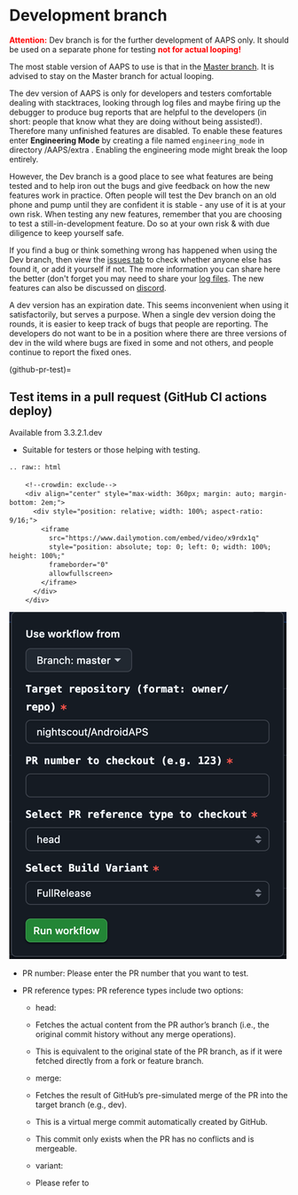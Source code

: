 # Development branch

<font color="#FF0000"><strong>Attention:</strong></font>
Dev branch is for the further development of AAPS only. It should be used on a separate phone for testing <font color="#FF0000"><strong>not for actual looping!</strong></font>

The most stable version of AAPS to use is that in the [Master branch](https://github.com/nightscout/AndroidAPS/tree/master). It is advised to stay on the Master branch for actual looping.

The dev version of AAPS is only for developers and testers comfortable dealing with stacktraces, looking through log files and maybe firing up the debugger to produce bug reports that are helpful to the developers (in short: people that know what they are doing without being assisted!). Therefore many unfinished features are disabled. To enable these features enter **Engineering Mode** by creating a file named `engineering_mode` in directory /AAPS/extra . Enabling the engineering mode might break the loop entirely.

However, the Dev branch is a good place to see what features are being tested and to help iron out the bugs and give feedback on how the new features work in practice. Often people will test the Dev branch on an old phone and pump until they are confident it is stable - any use of it is at your own risk. When testing any new features, remember that you are choosing to test a still-in-development feature. Do so at your own risk & with due diligence to keep yourself safe.

If you find a bug or think something wrong has happened when using the Dev branch, then view the [issues tab](https://github.com/nightscout/AndroidAPS/issues) to check whether anyone else has found it, or add it yourself if not. The more information you can share here the better (don't forget you may need to share your [log files](../GettingHelp/AccessingLogFiles.md). The new features can also be discussed on [discord](https://discord.gg/4fQUWHZ4Mw).

A dev version has an expiration date. This seems inconvenient when using it satisfactorily, but serves a purpose. When a single dev version doing the rounds, it is easier to keep track of bugs that people are reporting. The developers do not want to be in a position where there are three versions of dev in the wild where bugs are fixed in some and not others, and people continue to report the fixed ones.

(github-pr-test)=

## Test items in a pull request (GitHub CI actions deploy)

Available from 3.3.2.1.dev

- Suitable for testers or those helping with testing.

```{eval-rst}
.. raw:: html

    <!--crowdin: exclude-->
    <div align="center" style="max-width: 360px; margin: auto; margin-bottom: 2em;">
      <div style="position: relative; width: 100%; aspect-ratio: 9/16;">
        <iframe
          src="https://www.dailymotion.com/embed/video/x9rdx1q"
          style="position: absolute; top: 0; left: 0; width: 100%; height: 100%;"
          frameborder="0"
          allowfullscreen>
        </iframe>
      </div>
    </div>
```

![aaps_ci_pr_ci](../images/Building-the-App/CI/aaps_ci_pr_ci.png)

- PR number: Please enter the PR number that you want to test.

- PR reference types: PR reference types include two options:
    
    - head:
    - Fetches the actual content from the PR author’s branch (i.e., the original commit history without any merge operations).
    - This is equivalent to the original state of the PR branch, as if it were fetched directly from a fork or feature branch.
    
    - merge:
    
    - Fetches the result of GitHub’s pre-simulated merge of the PR into the target branch (e.g., dev).
    - This is a virtual merge commit automatically created by GitHub.
    - This commit only exists when the PR has no conflicts and is mergeable.
    
    - variant:
    
    - Please refer to <variant>